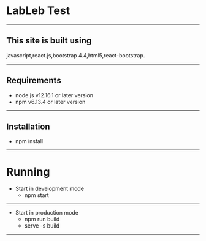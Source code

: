
# LabLeb Test 
---
## This site is built using 
javascript,react.js,bootstrap 4.4,html5,react-bootstrap.

---
## Requirements
 - node js v12.16.1 or later version
 - npm  v6.13.4 or later version
 ---
## Installation 
 - npm install 
 ---
# Running
 - Start in  development mode
   * npm start
 ---
 - Start in  production mode 
   * npm run build
   * serve -s build
 ---
 
